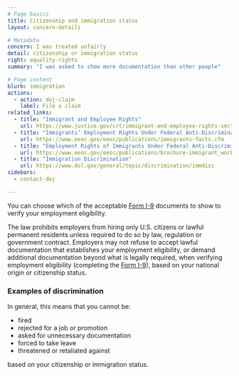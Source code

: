 ```yaml
---
# Page basics
title: Citizenship and immigration status
layout: concern-details

# Metadata
concern: I was treated unfairly
detail: citizenship or immigration status
right: equality-rights
summary: "I was asked to show more documentation than other people"

# Page content
blurb: immigration
actions:
  - action: doj-claim
    label: File a claim
related_links:
  - title: "Immigrant and Employee Rights"
    url: https://www.justice.gov/crt/immigrant-and-employee-rights-section
  - title: "Immigrants’ Employment Rights Under Federal Anti-Discrimination Laws"
    url: https://www.eeoc.gov/eeoc/publications/immigrants-facts.cfm
  - title: "Employment Rights of Immigrants Under Federal Anti-Discrimination Laws"
    url: https://www.eeoc.gov/eeoc/publications/brochure-immigrant_workers_rights.cfm
  - title: "Immigration Discrimination"
    url: https://www.dol.gov/general/topic/discrimination/immdisc
sidebars:
  - contact-doj

---
```


You can choose which of the acceptable [Form I-9](https://www.uscis.gov/i-9) documents to show to verify your employment eligibility.

The law prohibits employers from hiring only U.S. citizens or lawful permanent residents unless required to do so by law, regulation or government contract. Employers may not refuse to accept lawful documentation that establishes your employment eligibility, or demand additional documentation beyond what is legally required, when verifying employment eligibility (completing the [Form I-9](https://www.uscis.gov/i-9)), based on your national origin or citizenship status.

### Examples of discrimination

In general, this means that you cannot be:

- fired
- rejected for a job or promotion
- asked for unnecessary documentation
- forced to take leave
- threatened or retaliated against

based on your citizenship or immigration status.
